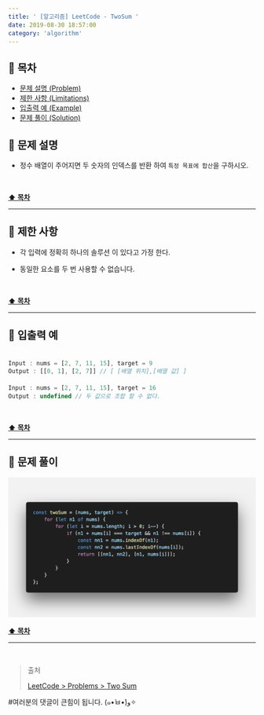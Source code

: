 ```yaml
---
title: ' [알고리즘] LeetCode - TwoSum '
date: 2019-08-30 18:57:00
category: 'algorithm'
---
```


## **💎 목차**
  * [문제 설명 (Problem)](#-문제-설명)
  * [제한 사항 (Limitations)](#-제한-사항)
  * [입출력 예 (Example)](#-입출력-예)
  * [문제 풀이 (Solution)](#-문제-풀이)

## **📕 문제 설명**

- 정수 배열이 주어지면 두 숫자의 인덱스를 반환 하여 `특정 목표에 합산`을 구하시오.

<br />

**[⬆ 목차](#-목차)**

---

## **🔖 제한 사항**

- 각 입력에 정확히 하나의 솔루션 이 있다고 가정 한다.

- 동일한 요소를 두 번 사용할 수 없습니다.

<br />

**[⬆ 목차](#-목차)**

---

## **📙 입출력 예**

```js

Input : nums = [2, 7, 11, 15], target = 9
Output : [[0, 1], [2, 7]] // [ [배열 위치],[배열 값] ]

Input : nums = [2, 7, 11, 15], target = 16
Output : undefined // 두 값으로 조합 할 수 없다. 

```

<br />

**[⬆ 목차](#-목차)**

---

## **📘 문제 풀이**

![](../../../../assets/algorithm/leetcode/leetcode.1.solution.png)
<br />

**[⬆ 목차](#-목차)**

---

<br />

> 출처 
> 
> <a href="https://leetcode.com/problems/two-sum/" target="_blank">LeetCode > Problems > Two Sum</a>

#여러분의 댓글이 큰힘이 됩니다. (๑•̀ㅂ•́)و✧

